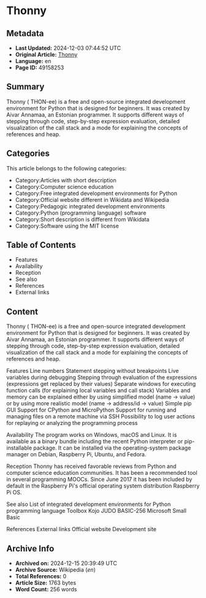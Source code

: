 # Thonny

## Metadata
- **Last Updated:** 2024-12-03 07:44:52 UTC
- **Original Article:** [Thonny](https://en.wikipedia.org/wiki/Thonny)
- **Language:** en
- **Page ID:** 49158253

## Summary
Thonny ( THON-ee) is a free and open-source integrated development environment for Python that is designed for beginners. It was created by Aivar Annamaa, an Estonian programmer. It supports different ways of stepping through code, step-by-step expression evaluation, detailed visualization of the call stack and a mode for explaining the concepts of references and heap.

## Categories
This article belongs to the following categories:

- Category:Articles with short description
- Category:Computer science education
- Category:Free integrated development environments for Python
- Category:Official website different in Wikidata and Wikipedia
- Category:Pedagogic integrated development environments
- Category:Python (programming language) software
- Category:Short description is different from Wikidata
- Category:Software using the MIT license

## Table of Contents

- Features
- Availability
- Reception
- See also
- References
- External links

## Content

Thonny ( THON-ee) is a free and open-source integrated development environment for Python that is designed for beginners. It was created by Aivar Annamaa, an Estonian programmer. It supports different ways of stepping through code, step-by-step expression evaluation, detailed visualization of the call stack and a mode for explaining the concepts of references and heap.

Features
Line numbers
Statement stepping without breakpoints
Live variables during debugging
Stepping through evaluation of the expressions (expressions get replaced by their values)
Separate windows for executing function calls (for explaining local variables and call stack)
Variables and memory can be explained either by using simplified model (name → value) or by using more realistic model (name → address/id → value)
Simple pip GUI
Support for CPython and MicroPython
Support for running and managing files on a remote machine via SSH
Possibility to log user actions for replaying or analyzing the programming process

Availability
The program works on Windows, macOS and Linux. It is available as a binary bundle including the recent Python interpreter or pip-installable package. It can be installed via the operating-system package manager on Debian, Raspberry Pi, Ubuntu, and Fedora.

Reception
Thonny has received favorable reviews from Python and computer science education communities. 
It has been a recommended tool in several programming MOOCs.
Since June 2017 it has been included by default in the Raspberry Pi's official operating system distribution Raspberry Pi OS.

See also
List of integrated development environments for Python programming language
Toolbox
Kojo
JUDO
BASIC-256
Microsoft Small Basic

References
External links
Official website
Development site

## Archive Info
- **Archived on:** 2024-12-15 20:39:49 UTC
- **Archive Source:** Wikipedia (_en_)
- **Total References:** 0
- **Article Size:** 1763 bytes
- **Word Count:** 256 words
